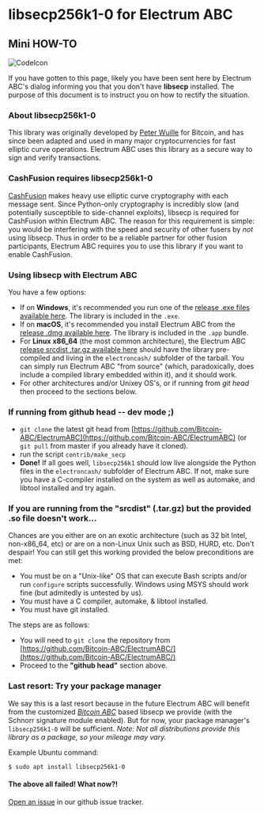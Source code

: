 # libsecp256k1-0 for Electrum ABC
## Mini HOW-TO

![CodeIcon](https://img.icons8.com/color/96/000000/smartphone-cpu.png)

If you have gotten to this page, likely you have been sent here by Electrum ABC's
dialog informing you that you don't have **libsecp** installed.  The purpose
of this document is to instruct you on how to rectify the situation.

### About libsecp256k1-0

This library was originally developed by
[Peter Wuille](https://twitter.com/pwuille?lang=en) for Bitcoin, and has since
been adapted and used in many major cryptocurrencies for fast elliptic curve
operations.  Electrum ABC uses this library as a secure way to sign and verify
transactions.

### CashFusion requires libsecp256k1-0

[CashFusion](https://cashfusion.org) makes heavy use elliptic curve
cryptography with each message sent.  Since Python-only cryptography is
incredibly slow (and potentially susceptible to side-channel exploits),
libsecp is required for CashFusion within
Electrum ABC.  The reason for this requirement is simple: you would be
interfering with the speed and security of other fusers by *not* using
libsecp. Thus in order to be a reliable partner for other fusion
participants, Electrum ABC requires you to use this library if you want
to enable CashFusion.

### Using libsecp with Electrum ABC

You have a few options:

  - If on **Windows**, it's recommended you run one of the
    [release .exe files available here](https://github.com/Bitcoin-ABC/ElectrumABC/releases).
    The library is included in the `.exe`.
  - If on **macOS**, it's recommended you install Electrum ABC from the
    [release .dmg available here](https://github.com/Bitcoin-ABC/ElectrumABC/releases).
    The library is included in the `.app` bundle.
  - For **Linux x86_64** (the most common architecture), the Electrum ABC
    [release srcdist .tar.gz available here](https://github.com/Bitcoin-ABC/ElectrumABC/releases)
    should have the library pre-compiled and living in the `electroncash/`
    subfolder of the tarball. You can simply run Electrum ABC "from source"
    (which, paradoxically, does include a compiled library embedded within
    it), and it should work.
  - For other architectures and/or Unixey OS's, or if running from *git head*
    then proceed to the sections below.

### If running from github head -- dev mode ;)

   - `git clone` the latest git head from
     [https://github.com/Bitcoin-ABC/ElectrumABC](https://github.com/Bitcoin-ABC/ElectrumABC)
     (or `git pull` from master if you already  have it cloned).
   - run the script `contrib/make_secp`
   - **Done!** If all goes well, `libsecp256k1` should low live alongside the
     Python files in the `electroncash/` subfolder of Electrum ABC.  If not,
     make sure you have a C-compiler installed on the system as well as automake,
     and libtool installed and try again.

### If you are running from the "srcdist" (.tar.gz) but the provided .so file doesn't work...

Chances are you either are on an exotic architecture (such as 32 bit Intel,
non-x86_64, etc) or are on a non-Linux Unix such as BSD, HURD, etc.
Don't despair! You can still get this working provided the below preconditions
are met:

- You must be on a "Unix-like" OS that can execute Bash scripts and/or run
  `configure` scripts successfully.  Windows using MSYS should work fine
  (but admitedly is untested by us).
- You must have a C compiler, automake, & libtool installed.
- You must have git installed.

The steps are as follows:

   - You will need to `git clone` the repository from
     [https://github.com/Bitcoin-ABC/ElectrumABC/](https://github.com/Bitcoin-ABC/ElectrumABC/)
   - Proceed to the **"github head"** section above.

### Last resort: Try your package manager

We say this is a last resort because in the future Electrum ABC will benefit
from the customized *[Bitcoin ABC](https://github.com/Bitcoin-ABC/bitcoin-abc/tree/master/src/secp256k1)*
based libsecp we provide (with the Schnorr signature module enabled).
But for now, your package manager's `libsecp256k1-0` will be sufficient.
*Note: Not all distributions provide this library as a package, so your
mileage may vary.*

Example Ubuntu command:
```
$ sudo apt install libsecp256k1-0
```

#### The above all failed! What now?!

[Open an issue](https://github.com/Bitcoin-ABC/ElectrumABC/issues)
in our github issue tracker.
